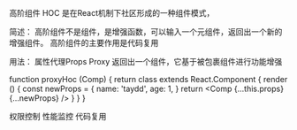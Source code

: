 <!--
 * @Descripttion: 
 * @Author: ZJ
 * @Date: 2021-12-09 16:36:52
 * @LastEditors: ZJ
 * @LastEditTime: 2021-12-09 16:53:39
-->
高阶组件 
HOC 是在React机制下社区形成的一种组件模式，

简述：
高阶组件不是组件，是增强函数，可以输入一个元组件，返回出一个新的增强组件。
高阶组件的主要作用是代码复用

用法：
属性代理Props Proxy  返回出一个组件，它基于被包裹组件进行功能增强

function proxyHoc (Comp) {
    return class extends React.Component {
        render () {
            const newProps = {
                name: 'taydd',
                age: 1,
            }
            return <Comp {...this.props} {...newProps} />
        }
    }
}

权限控制  性能监控  代码复用

